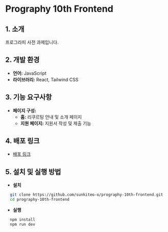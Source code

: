 # Prography 10th Frontend

## 1. 소개

프로그라피 사전 과제입니다.

## 2. 개발 환경

- **언어:** JavaScript
- **라이브러리:** React, Tailwind CSS

## 3. 기능 요구사항

- **페이지 구성:**
  - **홈:** 리쿠르팅 안내 및 소개 페이지
  - **지원 페이지:** 지원서 작성 및 제출 기능

## 4. 배포 링크

- [배포 링크](https://prography-10th-frontend-smoky.vercel.app/)

## 5. 설치 및 실행 방법

- **설치**

```bash
  git clone https://github.com/sunkiteo-o/prography-10th-frontend.git
  cd prography-10th-frontend
```

- **실행**

```bash
  npm install
  npm run dev
```
